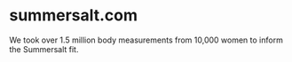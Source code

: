 # summersalt.com
We took over 1.5 million body  measurements from 10,000 women  to inform the Summersalt fit.
